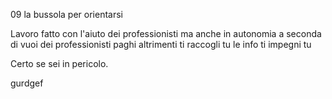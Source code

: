 09 la bussola per orientarsi

Lavoro fatto con l'aiuto dei professionisti ma anche in autonomia a seconda di vuoi dei professionisti paghi altrimenti ti raccogli tu le info ti impegni tu

Certo se sei in pericolo.

<!--La bussola per orientarsi Comunque lo stato di salute è anche uno strumento che serve per far ordine e capire quali sono i professinisti di cui hai bisogno.

Infatti ogni professione non è divisa solo per abilità ma anche per sapere intervenire meglio in una determinata situazione perchè la formazione ricevuta da quel professionista è indirizzata a risolvere il problema di una persona che si trova in una determinata situazione.

Un esempio pratico un massaggiatore e un fisioterapista
Un massaggiatore può magari avere una manualità migliore di un fisioterapista, 
Ma il fisioterapista ha delle competenze e conoscenza indispensabili che sa utilizzare per accompagnare una persona che dopo un incidente si trova nel letto di un ospedale a ritornare a camminare.

Ogni figura e ogni professionista hanno un determinato profilo.

Un esempio è il mal di schiena.
Sapere fare il massaggio non sempre corrisponde al sapere quando, dove e perchè farlo.

Esempio del colpo di martello nel punto giusto

Per questo il lavoro dei professionisti in team è necessario

-->

gurdgef 
<!--stackedit_data:
eyJoaXN0b3J5IjpbMzQxMjk3NzQxLC0xNDA3Mjk1MDAwXX0=
-->